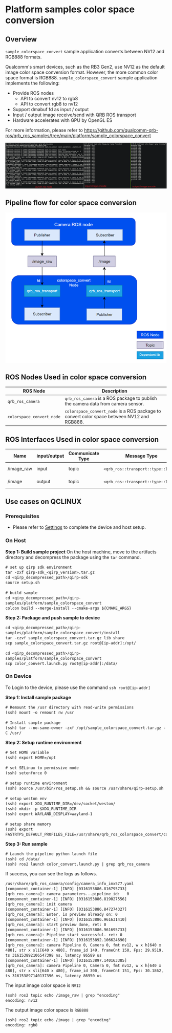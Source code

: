 # Platform samples color space conversion

## Overview

`sample_colorspace_convert` sample application converts between NV12 and RGB888 formats.

Qualcomm's smart devices, such as the RB3 Gen2, use NV12 as the default image color space conversion format. However, the more common color space format is RGB888. `sample_colorspace_convert` sample application implements the following:

- Provide ROS nodes
  - API to convert nv12 to rgb8
  - API to convert rgb8 to nv12
- Support dmabuf fd as input / output
- Input / output image receive/send with QRB ROS transport
- Hardware accelerates with GPU by OpenGL ES

For more information, please refer to https://github.com/qualcomm-qrb-ros/qrb_ros_samples/tree/main/platform/sample_colorspace_convert

![demo](./resource/demo.png)

## Pipeline flow for color space conversion

![pipeline](./resource/pipeline.png)

## ROS Nodes Used in color space conversion

| ROS Node                  | Description                                                                                |
| ------------------------- | ------------------------------------------------------------------------------------------ |
| `qrb_ros_camera`          | `qrb_ros_camera` is a ROS package to publish the camera data from camera sensor.           |
| `colorspace_convert_node` | `colorspace_convert_node` is a ROS package to convert color space between NV12 and RGB888. |
## ROS Interfaces Used in color space conversion

| Name       | input/output | Communicate Type | Message Type                        | Description          |
| ---------- | ------------ | ---------------- | ----------------------------------- | -------------------- |
| /image_raw | input        | topic            | `<qrb_ros::transport::type::Image>` | NV12/RGB8 image data |
| /image     | output       | topic            | `<qrb_ros::transport::type::Image>` | NV12/RGB8 image data |


## Use cases on QCLINUX

### Prerequisites
- Please refer to [Settings](https://docs.qualcomm.com/bundle/publicresource/topics/80-70018-265/download-the-prebuilt-robotics-image_3_1.html?vproduct=1601111740013072&version=1.4&facet=Qualcomm%20Intelligent%20Robotics%20Product%20\(QIRP\)%20SDK) to complete the device and host setup.
### On Host
**Step 1: Build sample project**
On the host machine, move to the artifacts directory and decompress the package using the `tar` command.

```shell
# set up qirp sdk environment
tar -zxf qirp-sdk_<qirp_version>.tar.gz
cd <qirp_decompressed_path>/qirp-sdk
source setup.sh

# build sample
cd <qirp_decompressed_path>/qirp-samples/platform/sample_colorspace_convert
colcon build --merge-install --cmake-args ${CMAKE_ARGS}
```

**Step 2: Package and push sample to device**

```shell
cd <qirp_decompressed_path>/qirp-samples/platform/sample_colorspace_convert/install
tar -czvf sample_colorspace_convert.tar.gz lib share
scp sample_colorspace_convert.tar.gz root@[ip-addr]:/opt/

cd <qirp_decompressed_path>/qirp-samples/platform/sample_colorspace_convert
scp color_convert.launch.py root@[ip-addr]:/data/
```

### On Device
To Login to the device, please use the command `ssh root@[ip-addr]`

**Step 1: Install sample package**

```shell
# Remount the /usr directory with read-write permissions
(ssh) mount -o remount rw /usr

# Install sample package
(ssh) tar --no-same-owner -zxf /opt/sample_colorspace_convert.tar.gz -C /usr/
```

**Step 2: Setup runtime environment**

```shell
# Set HOME variable
(ssh) export HOME=/opt

# set SELinux to permissive mode
(ssh) setenforce 0

# setup runtime environment
(ssh) source /usr/bin/ros_setup.sh && source /usr/share/qirp-setup.sh

# setup weston env
(ssh) export XDG_RUNTIME_DIR=/dev/socket/weston/
(ssh) mkdir -p $XDG_RUNTIME_DIR
(ssh) export WAYLAND_DISPLAY=wayland-1

# setup share memory
(ssh) export FASTRTPS_DEFAULT_PROFILES_FILE=/usr/share/qrb_ros_colorspace_convert/config/large_message_profile.xml
```

**Step 3: Run sample**

```shell
# Launch the pipeline python launch file
(ssh) cd /data/
(ssh) ros2 launch color_convert.launch.py | grep qrb_ros_camera
```

If success, you can see the logs as follows.
```shell
/usr/share/qrb_ros_camera/config/camera_info_imx577.yaml
[component_container-1] [INFO] [0316153886.816795733] [qrb_ros_camera]: camera parameters...pipeline_id:   0
[component_container-1] [INFO] [0316153886.819027556] [qrb_ros_camera]: init camera
[component_container-1] [INFO] [0316153886.847274327] [qrb_ros_camera]: Enter, is preview already on: 0
[component_container-1] [INFO] [0316153886.961631410] [qrb_ros_camera]: start preview done, ret: 0
[component_container-1] [INFO] [0316153886.961695733] [qrb_ros_camera]: Pipeline start successful. ret: 0
[component_container-1] [INFO] [0316153892.106624690] [qrb_ros_camera]: camera Pipeline 0, Camera 0, fmt nv12, w x h[640 x 480], str x sli[640 x 480], frame_id 149, frameCnt 150, Fps: 29.9519, ts 316153892106547398 ns, latency 86589 us
[component_container-1] [INFO] [0316153897.140163385] [qrb_ros_camera]: camera Pipeline 0, Camera 0, fmt nv12, w x h[640 x 480], str x sli[640 x 480], frame_id 300, frameCnt 151, Fps: 30.1862, ts 316153897140137396 ns, latency 86950 us
```

The input image color space is `NV12`
```shell
(ssh) ros2 topic echo /image_raw | grep "encoding"
encoding: nv12
```

The output image color space is `RGB888`
```shell
(ssh) ros2 topic echo /image | grep "encoding"
encoding: rgb8
```